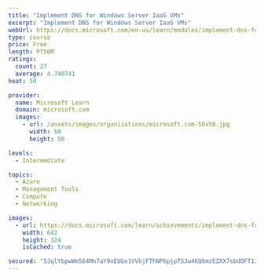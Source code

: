 ```yaml
---
title: "Implement DNS for Windows Server IaaS VMs"
excerpt: "Implement DNS for Windows Server IaaS VMs"
webUrl: https://docs.microsoft.com/en-us/learn/modules/implement-dns-for-windows-server-iaas-virtual-machines/
type: course
price: Free
length: PT50M
ratings:
  count: 27
  average: 4.740741
heat: 50

provider:
  name: Microsoft Learn
  domain: microsoft.com
  images:
    - url: /assets/images/organizations/microsoft.com-50x50.jpg
      width: 50
      height: 50

levels:
  - Intermediate

topics:
  - Azure
  - Management Tools
  - Compute
  - Networking

images:
  - url: https://docs.microsoft.com/learn/achievements/implement-dns-for-windows-server-iaas-vm-social.png
    width: 642
    height: 324
    isCached: true

secured: "5JqlYbpwWm564Mn7aY9vEUGe1VVhjFThNP6pjpT5Jw4KQ6mzEZXX7sbdOFT1JujfX/WOFeuSREP6pKVywNkoYynLeY7UMT+Y4Q1Qv2xSLMYM/NqptH5bDIenIdUyynVcmt+9sEpEQsgX6NLQJSjf9hLKRcoXAaXCG8hvRGByy+T16LUWjE8v/TR1jypyeMd2N+cVTAkf4gXDXlnQ66xciv7l+GkNf+YS0JjxKkOw9Gumr1BQukQFYQG66K5MHohpDrarrRQzqnO/DGjibKZmtamHLyCVKypZoCIiupDZmG2zLSx3zrCSmHnoggJ0uEV5TKef8XUFmLAvpDaBU1YVtDa83III4UYenWjOI79soHbp6iIx3LeyCNUp3TH8O7Cn6jL6hrJ6uhnc+fjNoRxq+7NO99YHfaZ3fkF+VIczcDE=;miFBa73YT78WqbvMlOB0Hg=="
---
```


